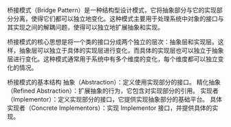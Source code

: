 桥接模式（Bridge Pattern）是一种结构型设计模式，它将抽象部分与它的实现部分分离，使得它们都可以独立地变化。这种模式主要用于处理系统中对象的接口与其实现之间的解耦问题，使得可以独立地扩展抽象和实现。

桥接模式的核心思想是将一个类的接口分成两个独立的层次：抽象层和实现层。这样，抽象层可以独立于具体的实现层进行变化，而具体的实现层也可以独立于抽象层进行变化。这种模式通常用于系统中有多个维度的变化，每个维度都可以独立变化的情况。

桥接模式的基本结构
抽象（Abstraction）：定义使用实现部分的接口。
精化抽象（Refined Abstraction）：扩展抽象的行为，它包含对实现部分的引用。
实现者（Implementor）：定义实现部分的接口，它提供实现抽象部分的基础平台。
具体实现者（Concrete Implementors）：实现 Implementor 接口，并提供具体的实现。